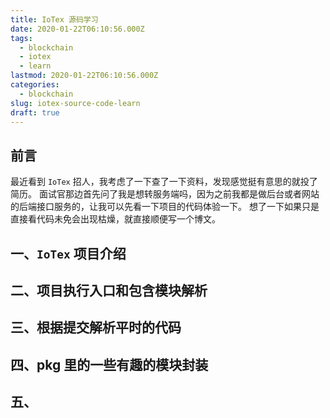 ```yaml
---
title: IoTex 源码学习
date: 2020-01-22T06:10:56.000Z
tags:
  - blockchain
  - iotex
  - learn
lastmod: 2020-01-22T06:10:56.000Z
categories:
  - blockchain
slug: iotex-source-code-learn
draft: true
---
```


## 前言

最近看到 `IoTex` 招人，我考虑了一下查了一下资料，发现感觉挺有意思的就投了简历。
面试官那边首先问了我是想转服务端吗，因为之前我都是做后台或者网站的后端接口服务的，让我可以先看一下项目的代码体验一下。
想了一下如果只是直接看代码未免会出现枯燥，就直接顺便写一个博文。

## 一、`IoTex` 项目介绍

## 二、项目执行入口和包含模块解析

## 三、根据提交解析平时的代码

## 四、pkg 里的一些有趣的模块封装

## 五、


